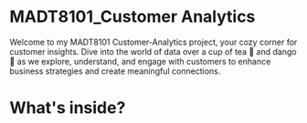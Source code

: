 # MADT8101_Customer Analytics
Welcome to my MADT8101 Customer-Analytics project, your cozy corner for customer insights. Dive into the world of data over a cup of tea 🍵 and dango 🍡 as we explore, understand, and engage with customers to enhance business strategies and create meaningful connections.
# What's inside?
